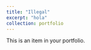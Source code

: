 ```yaml
---
title: "Illegal"
excerpt: "hola"
collection: portfolio
---
```


This is an item in your portfolio. 
